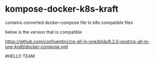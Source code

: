 # kompose-docker-k8s-kraft
contains converted docker-compose file to k8s compatible files

below is the version that is compatible

https://github.com/confluentinc/cp-all-in-one/blob/6.2.0-post/cp-all-in-one-kraft/docker-compose.yml

#HELLO TEAM
